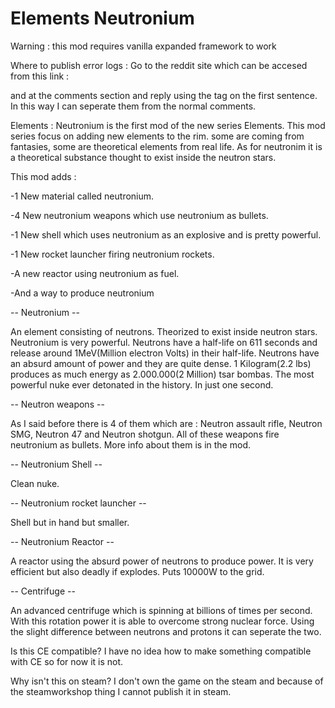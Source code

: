 # Elements Neutronium

Warning : this mod requires vanilla expanded framework to work

Where to publish error logs : Go to the reddit site which can be accesed from this link :

and at the comments section and reply using the <Error Log> tag on the first sentence. In this way I can seperate them from the normal comments.

Elements : Neutronium is the first mod of the new series Elements. This mod series focus on adding new elements to the rim. some are coming from fantasies, some are theoretical elements from real life. As for neutronim it is a theoretical substance thought to exist inside the neutron stars.

This mod adds :

-1 New material called neutronium.

-4 New neutronium weapons which use neutronium as bullets.

-1 New shell which uses neutronium as an explosive and is pretty powerful.

-1 New rocket launcher firing neutronium rockets.

-A new reactor using neutronium as fuel.

-And a way to produce neutronium

-- Neutronium --

An element consisting of neutrons. Theorized to exist inside neutron stars. Neutronium is very powerful. Neutrons have a half-life on 611 seconds and release around 1MeV(Million electron Volts) in their half-life. Neutrons have an absurd amount of power and they are quite dense. 1 Kilogram(2.2 lbs) produces as much energy as 2.000.000(2 Million) tsar bombas. The most powerful nuke ever detonated in the history. In just one second.

-- Neutron weapons --

As I said before there is 4 of them which are : Neutron assault rifle, Neutron SMG, Neutron 47 and Neutron shotgun. All of these weapons fire neutronium as bullets. More info about them is in the mod.

-- Neutronium Shell --

Clean nuke.

-- Neutronium rocket launcher --

Shell but in hand but smaller.

-- Neutronium Reactor -- 

A reactor using the absurd power of neutrons to produce power. It is very efficient but also deadly if explodes. Puts 10000W to the grid.

-- Centrifuge --

An advanced centrifuge which is spinning at billions of times per second. With this rotation power it is able to overcome strong nuclear force. Using the slight difference between neutrons and protons it can seperate the two.

Is this CE compatible?
I have no idea how to make something compatible with CE so for now it is not.

Why isn't this on steam?
I don't own the game on the steam and because of the steamworkshop thing I cannot publish it in steam.

